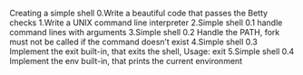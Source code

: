 Creating a simple shell
0.Write a beautiful code that passes the Betty checks
1.Write a UNIX command line interpreter
2.Simple shell 0.1 handle command lines with arguments
3.Simple shell 0.2 Handle the PATH, fork must not be called if the command doesn’t exist
4.Simple shell 0.3 Implement the exit built-in, that exits the shell, Usage: exit
5.Simple shell 0.4 Implement the env built-in, that prints the current environment
